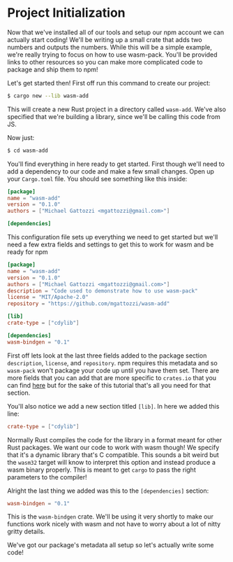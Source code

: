 # Project Initialization

Now that we've installed all of our tools and setup our npm account we can actually start coding!
We'll be writing up a small crate that adds two numbers and outputs the numbers. While this will
be a simple example, we're really trying to focus on how to use wasm-pack. You'll be provided links
to other resources so you can make more complicated code to package and ship them to npm!

Let's get started then! First off run this command to create our project:

```bash
$ cargo new --lib wasm-add
```

This will create a new Rust project in a directory called `wasm-add`. We've also specified that
we're building a library, since we'll be calling this code from JS.

Now just:

```bash
$ cd wasm-add
```

You'll find everything in here ready to get started. First though we'll need to add a dependency to
our code and make a few small changes. Open up your `Cargo.toml` file. You should see something like
this inside:

```toml
[package]
name = "wasm-add"
version = "0.1.0"
authors = ["Michael Gattozzi <mgattozzi@gmail.com>"]

[dependencies]
```

This configuration file sets up everything we need to get started but we'll need a few extra fields
and settings to get this to work for wasm and be ready for npm

```toml
[package]
name = "wasm-add"
version = "0.1.0"
authors = ["Michael Gattozzi <mgattozzi@gmail.com>"]
description = "Code used to demonstrate how to use wasm-pack"
license = "MIT/Apache-2.0"
repository = "https://github.com/mgattozzi/wasm-add"

[lib]
crate-type = ["cdylib"]

[dependencies]
wasm-bindgen = "0.1"
```

First off lets look at the last three fields added to the package section `description`, `license`,
and `repository`. npm requires this metadata and so `wasm-pack` won't package your code up until you
have them set. There are more fields that you can add that are more specific to `crates.io` that you
can find [here](https://doc.rust-lang.org/cargo/reference/manifest.html) but for the sake of this
tutorial that's all you need for that section.

You'll also notice we add a new section titled `[lib]`. In here we added this line:

```toml
crate-type = ["cdylib"]
```

Normally Rust compiles the code for the library in a format meant for other Rust packages. We want
our code to work with wasm though! We specify that it's a dynamic library that's C compatible. This
sounds a bit weird but the `wasm32` target will know to interpret this option and instead produce
a wasm binary properly. This is meant to get `cargo` to pass the right parameters to the compiler!

Alright the last thing we added was this to the `[dependencies]` section:

```toml
wasm-bindgen = "0.1"
```

This is the `wasm-bindgen` crate. We'll be using it very shortly to make our functions work nicely
with wasm and not have to worry about a lot of nitty gritty details.

We've got our package's metadata all setup so let's actually write some code!

